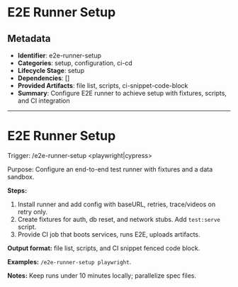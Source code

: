 # E2E Runner Setup

## Metadata

- **Identifier**: e2e-runner-setup
- **Categories**: setup, configuration, ci-cd
- **Lifecycle Stage**: setup
- **Dependencies**: []
- **Provided Artifacts**: file list, scripts, ci-snippet-code-block
- **Summary**: Configure E2E runner to achieve setup with fixtures, scripts, and CI integration

---

# E2E Runner Setup

Trigger: /e2e-runner-setup <playwright|cypress>

Purpose: Configure an end-to-end test runner with fixtures and a data sandbox.

**Steps:**

1. Install runner and add config with baseURL, retries, trace/videos on retry only.
2. Create fixtures for auth, db reset, and network stubs. Add `test:serve` script.
3. Provide CI job that boots services, runs E2E, uploads artifacts.

**Output format:** file list, scripts, and CI snippet fenced code block.

**Examples:** `/e2e-runner-setup playwright`.

**Notes:** Keep runs under 10 minutes locally; parallelize spec files.
